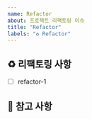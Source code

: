 ```yaml
---
name: Refactor
about: 프로젝트 리팩토링 이슈
title: "Refactor"
labels: "♻️ Refactor"
---
```


## ♻️ 리팩토링 사항

<!-- 어떤 리팩토링 작업을 진행했는지 알려주세요. -->

- [ ] refactor-1

## 📖 참고 사항

<!-- 레퍼런스, 스크린샷 등을 넣어 주세요. -->
